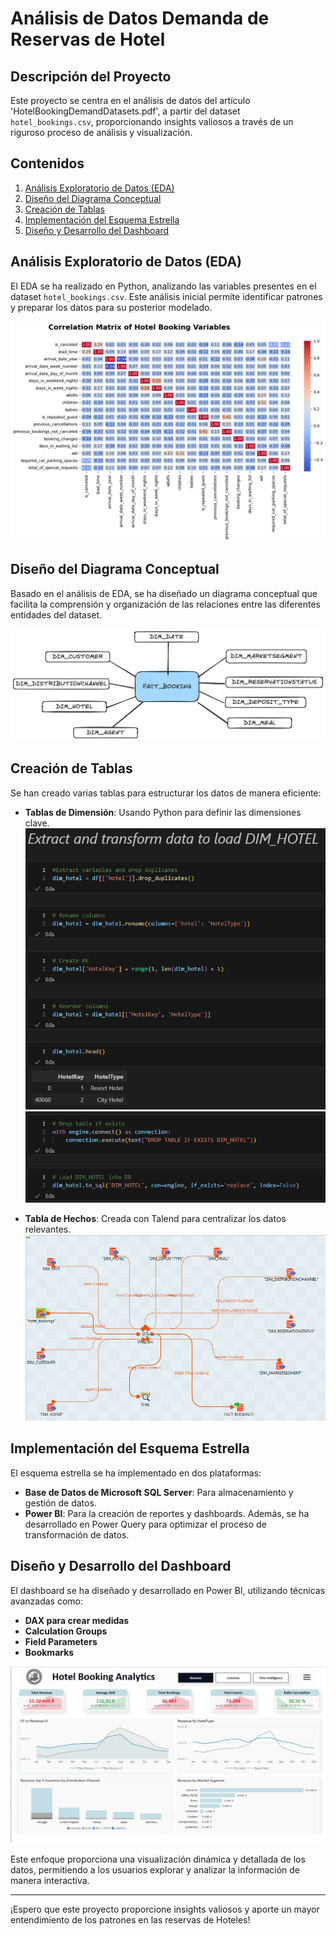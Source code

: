 # Análisis de Datos Demanda de Reservas de Hotel

## Descripción del Proyecto
Este proyecto se centra en el análisis de datos del artículo 'HotelBookingDemandDatasets.pdf', a partir del dataset `hotel_bookings.csv`, proporcionando insights valiosos a través de un riguroso proceso de análisis y visualización.

## Contenidos

1. [Análisis Exploratorio de Datos (EDA)](#análisis-exploratorio-de-datos-eda)
2. [Diseño del Diagrama Conceptual](#diseño-del-diagrama-conceptual)
3. [Creación de Tablas](#creación-de-tablas)
4. [Implementación del Esquema Estrella](#implementación-del-esquema-estrella)
5. [Diseño y Desarrollo del Dashboard](#diseño-y-desarrollo-del-dashboard)

## Análisis Exploratorio de Datos (EDA)
El EDA se ha realizado en Python, analizando las variables presentes en el dataset `hotel_bookings.csv`. Este análisis inicial permite identificar patrones y preparar los datos para su posterior modelado.

![EDA](images/correlation-matrix.png)

## Diseño del Diagrama Conceptual
Basado en el análisis de EDA, se ha diseñado un diagrama conceptual que facilita la comprensión y organización de las relaciones entre las diferentes entidades del dataset.

![Diagrama Conceptual](images/conceptual_model.png)

## Creación de Tablas
Se han creado varias tablas para estructurar los datos de manera eficiente:

- **Tablas de Dimensión**: Usando Python para definir las dimensiones clave.
![Python - Dim Table](images/dim_python_1.png) 
![Python - Dim Table](images/dim_python_2.png) 


- **Tabla de Hechos**: Creada con Talend para centralizar los datos relevantes.
![Talend - Fact Table](images/talend_fact.png) 

## Implementación del Esquema Estrella
El esquema estrella se ha implementado en dos plataformas:
- **Base de Datos de Microsoft SQL Server**: Para almacenamiento y gestión de datos.
- **Power BI**: Para la creación de reportes y dashboards.
Además, se ha desarrollado en Power Query para optimizar el proceso de transformación de datos.

## Diseño y Desarrollo del Dashboard
El dashboard se ha diseñado y desarrollado en Power BI, utilizando técnicas avanzadas como:
- **DAX para crear medidas**
- **Calculation Groups**
- **Field Parameters**
- **Bookmarks**


![Dashboard](images/dashboard.png)

Este enfoque proporciona una visualización dinámica y detallada de los datos, permitiendo a los usuarios explorar y analizar la información de manera interactiva.

---

¡Espero que este proyecto proporcione insights valiosos y aporte un mayor entendimiento de los patrones en las reservas de Hoteles!

